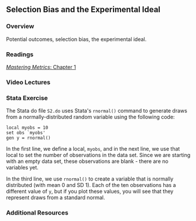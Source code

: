 ## Selection Bias and the Experimental Ideal

### Overview  
Potential outcomes, selection bias, the experimental ideal. 

### Readings
[_Mastering Metrics_: Chapter 1](https://www.google.com/url?sa=t&rct=j&q=&esrc=s&source=web&cd=&ved=2ahUKEwjE2pfw-JjuAhUBZc0KHQo1DnoQFjAAegQIBhAC&url=http%3A%2F%2Fassets.press.princeton.edu%2Fchapters%2Fs10363.pdf&usg=AOvVaw3IGywrUpw1_F9e5npteATA)

### Video Lectures  
  

### Stata Exercise

The Stata do file `S2.do` uses Stata's `rnormal()` command to generate draws from a normally-distributed random variable using the following code:

```
local myobs = 10
set obs `myobs'
gen y = rnormal()
```

In the first line, we define a local, `myobs`, and in the next line, we use that local to set the number of observations in the data set.  Since we are starting with an empty data set, these observations are blank - there are no variables yet.  

In the third line, we use `rnormal()` to create a variable that is normally distributed (with mean 0 and SD 1).  Each of the ten observations has a different value of `y`, but if you plot these values, you will see that they represent draws from a standard normal.

### Additional Resources
